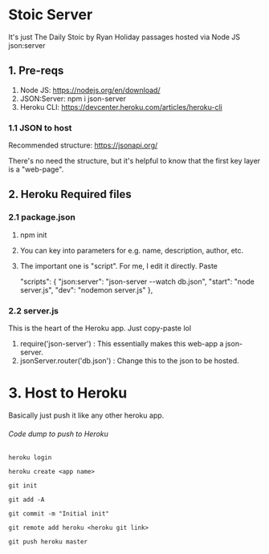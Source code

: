 # Stoic Server

It's just The Daily Stoic by Ryan Holiday passages hosted via Node JS json:server

## 1. Pre-reqs
1. Node JS: https://nodejs.org/en/download/
2. JSON:Server: npm i json-server
3. Heroku CLI: https://devcenter.heroku.com/articles/heroku-cli


### 1.1 JSON to host

Recommended structure: https://jsonapi.org/

There's no need the structure, but it's helpful to know that the first key layer is a "web-page".

## 2. Heroku Required files

### 2.1 package.json

1. npm init
2. You can key into parameters for e.g. name, description, author, etc.
3. The important one is "script". For me, I edit it directly. Paste

	"scripts": {
	"json:server": "json-server --watch db.json",
	"start": "node server.js",
	"dev": "nodemon server.js"
	},

### 2.2 server.js
This is the heart of the Heroku app. Just copy-paste lol

1. require('json-server') : This essentially makes this web-app a json-server.
2. jsonServer.router('db.json') : Change this to the json to be hosted.

# 3. Host to Heroku

Basically just push it like any other heroku app.

###### Code dump to push to Heroku
	heroku login

	heroku create <app name>

	git init

	git add -A

	git commit -m "Initial init"

	git remote add heroku <heroku git link>

	git push heroku master
